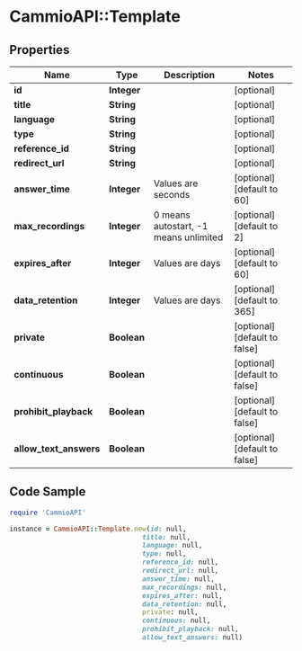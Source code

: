 # CammioAPI::Template

## Properties

Name | Type | Description | Notes
------------ | ------------- | ------------- | -------------
**id** | **Integer** |  | [optional] 
**title** | **String** |  | [optional] 
**language** | **String** |  | [optional] 
**type** | **String** |  | [optional] 
**reference_id** | **String** |  | [optional] 
**redirect_url** | **String** |  | [optional] 
**answer_time** | **Integer** | Values are seconds  | [optional] [default to 60]
**max_recordings** | **Integer** | 0 means autostart, -1 means unlimited  | [optional] [default to 2]
**expires_after** | **Integer** | Values are days  | [optional] [default to 60]
**data_retention** | **Integer** | Values are days  | [optional] [default to 365]
**private** | **Boolean** |  | [optional] [default to false]
**continuous** | **Boolean** |  | [optional] [default to false]
**prohibit_playback** | **Boolean** |  | [optional] [default to false]
**allow_text_answers** | **Boolean** |  | [optional] [default to false]

## Code Sample

```ruby
require 'CammioAPI'

instance = CammioAPI::Template.new(id: null,
                                 title: null,
                                 language: null,
                                 type: null,
                                 reference_id: null,
                                 redirect_url: null,
                                 answer_time: null,
                                 max_recordings: null,
                                 expires_after: null,
                                 data_retention: null,
                                 private: null,
                                 continuous: null,
                                 prohibit_playback: null,
                                 allow_text_answers: null)
```


